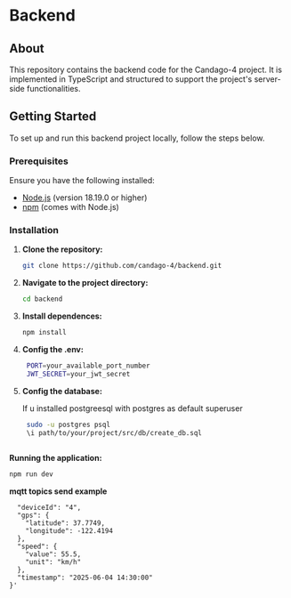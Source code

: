 # Backend

## About

This repository contains the backend code for the Candago-4 project. It is implemented in TypeScript and structured to support the project's server-side functionalities.

## Getting Started

To set up and run this backend project locally, follow the steps below.

### Prerequisites

Ensure you have the following installed:

- [Node.js](https://nodejs.org/) (version 18.19.0 or higher)
- [npm](https://www.npmjs.com/) (comes with Node.js)

### Installation

1. **Clone the repository:**

   ```bash
   git clone https://github.com/candago-4/backend.git

2. **Navigate to the project directory:**

   ```bash
   cd backend

3. **Install dependences:**

   ```bash
   npm install

4. **Config the .env:**

   ```bash
    PORT=your_available_port_number
    JWT_SECRET=your_jwt_secret

5. **Config the database:**

   If u installed postgreesql with postgres as default superuser
   ```bash
    sudo -u postgres psql
    \i path/to/your/project/src/db/create_db.sql
  
  **Running the application:**

   ```bash
   npm run dev
   ```

**mqtt topics send example**

```mosquitto_pub -h localhost -t "device/data" -m '{
  "deviceId": "4",
  "gps": {
    "latitude": 37.7749,
    "longitude": -122.4194
  },
  "speed": {
    "value": 55.5,
    "unit": "km/h"
  },
  "timestamp": "2025-06-04 14:30:00"
}'

   
